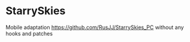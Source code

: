 # StarrySkies

Mobile adaptation https://github.com/RusJJ/StarrySkies_PC without any hooks and patches
